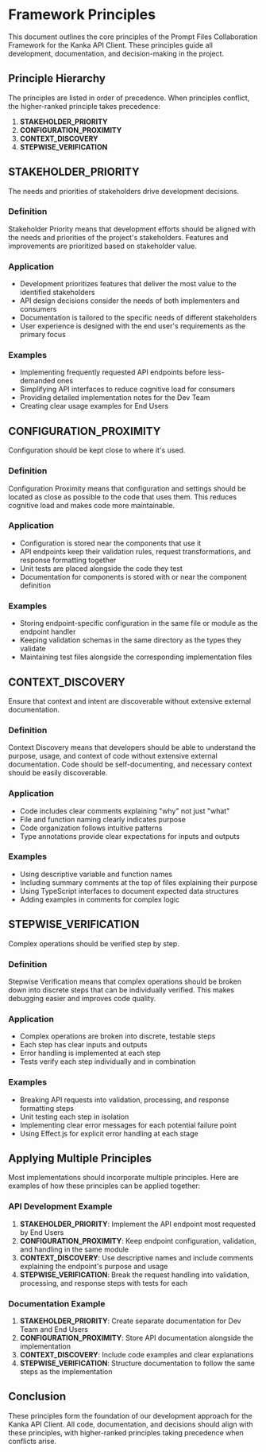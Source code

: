 # Framework Principles

This document outlines the core principles of the Prompt Files Collaboration Framework for the Kanka API Client. These principles guide all development, documentation, and decision-making in the project.

## Principle Hierarchy

The principles are listed in order of precedence. When principles conflict, the higher-ranked principle takes precedence:

1. **STAKEHOLDER_PRIORITY**
2. **CONFIGURATION_PROXIMITY**
3. **CONTEXT_DISCOVERY**
4. **STEPWISE_VERIFICATION**

## STAKEHOLDER_PRIORITY

The needs and priorities of stakeholders drive development decisions.

### Definition

Stakeholder Priority means that development efforts should be aligned with the needs and priorities of the project's stakeholders. Features and improvements are prioritized based on stakeholder value.

### Application

- Development prioritizes features that deliver the most value to the identified stakeholders
- API design decisions consider the needs of both implementers and consumers
- Documentation is tailored to the specific needs of different stakeholders
- User experience is designed with the end user's requirements as the primary focus

### Examples

- Implementing frequently requested API endpoints before less-demanded ones
- Simplifying API interfaces to reduce cognitive load for consumers
- Providing detailed implementation notes for the Dev Team
- Creating clear usage examples for End Users

## CONFIGURATION_PROXIMITY

Configuration should be kept close to where it's used.

### Definition

Configuration Proximity means that configuration and settings should be located as close as possible to the code that uses them. This reduces cognitive load and makes code more maintainable.

### Application

- Configuration is stored near the components that use it
- API endpoints keep their validation rules, request transformations, and response formatting together
- Unit tests are placed alongside the code they test
- Documentation for components is stored with or near the component definition

### Examples

- Storing endpoint-specific configuration in the same file or module as the endpoint handler
- Keeping validation schemas in the same directory as the types they validate
- Maintaining test files alongside the corresponding implementation files

## CONTEXT_DISCOVERY

Ensure that context and intent are discoverable without extensive external documentation.

### Definition

Context Discovery means that developers should be able to understand the purpose, usage, and context of code without extensive external documentation. Code should be self-documenting, and necessary context should be easily discoverable.

### Application

- Code includes clear comments explaining "why" not just "what"
- File and function naming clearly indicates purpose
- Code organization follows intuitive patterns
- Type annotations provide clear expectations for inputs and outputs

### Examples

- Using descriptive variable and function names
- Including summary comments at the top of files explaining their purpose
- Using TypeScript interfaces to document expected data structures
- Adding examples in comments for complex logic

## STEPWISE_VERIFICATION

Complex operations should be verified step by step.

### Definition

Stepwise Verification means that complex operations should be broken down into discrete steps that can be individually verified. This makes debugging easier and improves code quality.

### Application

- Complex operations are broken into discrete, testable steps
- Each step has clear inputs and outputs
- Error handling is implemented at each step
- Tests verify each step individually and in combination

### Examples

- Breaking API requests into validation, processing, and response formatting steps
- Unit testing each step in isolation
- Implementing clear error messages for each potential failure point
- Using Effect.js for explicit error handling at each stage

## Applying Multiple Principles

Most implementations should incorporate multiple principles. Here are examples of how these principles can be applied together:

### API Development Example

1. **STAKEHOLDER_PRIORITY**: Implement the API endpoint most requested by End Users
2. **CONFIGURATION_PROXIMITY**: Keep endpoint configuration, validation, and handling in the same module
3. **CONTEXT_DISCOVERY**: Use descriptive names and include comments explaining the endpoint's purpose and usage
4. **STEPWISE_VERIFICATION**: Break the request handling into validation, processing, and response steps with tests for each

### Documentation Example

1. **STAKEHOLDER_PRIORITY**: Create separate documentation for Dev Team and End Users
2. **CONFIGURATION_PROXIMITY**: Store API documentation alongside the implementation
3. **CONTEXT_DISCOVERY**: Include code examples and clear explanations
4. **STEPWISE_VERIFICATION**: Structure documentation to follow the same steps as the implementation

## Conclusion

These principles form the foundation of our development approach for the Kanka API Client. All code, documentation, and decisions should align with these principles, with higher-ranked principles taking precedence when conflicts arise.
